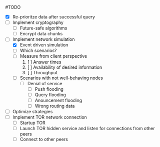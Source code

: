 #TODO
* [x] Re-prioritze data after successful query
* [ ] Implement cryptography
	* [ ] Future-safe algorithms
	* [ ] Encrypt data chunks
* [ ] Implement network simulation
	* [x] Event driven simulation
	* [ ] Which scenarios?
	* [ ] Measure from client perspective
		1. [ ] Answer times
		2. [ ] Availability of desired information
		3. [ ] Throughput
	* [ ] Scenarios with not well-behaving nodes
		* [ ] Denial of service
			* [ ] Push flooding
			* [ ] Query flooding
			* [ ] Anouncement flooding
			* [ ] Wrong routing data
* [ ] Optimize strategies
* [ ] Implement TOR network connection
	* [ ] Startup TOR
	* [ ] Launch TOR hidden service and listen for connections from other peers
	* [ ] Connect to other peers